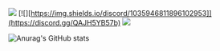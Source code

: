 ![](https://komarev.com/ghpvc/?username=Peletic) [![][https://img.shields.io/discord/1035946811896102953]](https://discord.gg/QAJH5YB57b) ![](https://img.shields.io/github/followers/Peletic)



![Anurag's GitHub stats](https://github-readme-stats.vercel.app/api?username=peletic)
